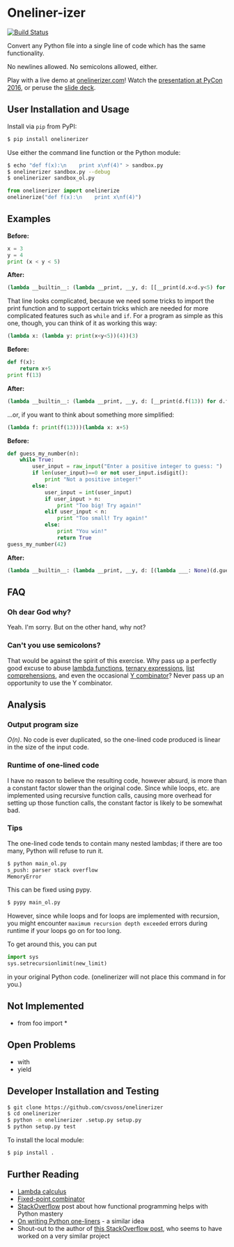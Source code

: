 Oneliner-izer
=========

[![Build Status](https://travis-ci.org/csvoss/onelinerizer.svg?branch=master)](https://travis-ci.org/csvoss/onelinerizer)


Convert any Python file into a single line of code which has the same functionality.

No newlines allowed. No semicolons allowed, either.

Play with a live demo at [onelinerizer.com](http://www.onelinerizer.com/)! Watch the [presentation at PyCon 2016](https://www.youtube.com/watch?v=DsUxuz_Rt8g), or peruse the [slide deck](https://speakerdeck.com/pycon2016/chelsea-voss-oneliner-izer-an-exercise-in-constrained-coding).


User Installation and Usage
---

Install via `pip` from PyPI:

```sh
$ pip install onelinerizer
```

Use either the command line function or the Python module:

```sh
$ echo "def f(x):\n    print x\nf(4)" > sandbox.py
$ onelinerizer sandbox.py --debug
$ onelinerizer sandbox_ol.py
```

```python
from onelinerizer import onelinerize
onelinerize("def f(x):\n    print x\nf(4)")
```

Examples
--------

**Before:**

```python
x = 3
y = 4
print (x < y < 5)
```

**After:**

```python
(lambda __builtin__: (lambda __print, __y, d: [[__print(d.x<d.y<5) for d.y in [(4)]][0] for d.x in [(3)]][0])(__builtin__.__dict__['print'],(lambda f: (lambda x: x(x))(lambda y: f(lambda *args: y(y)(*args)))),type('StateDict',(),__builtin__.__dict__)()))(__import__('__builtin__'))
```

That line looks complicated, because we need some tricks to import the print function and to support certain tricks which are needed for more complicated features such as `while` and `if`. For a program as simple as this one, though, you can think of it as working this way:

```python
(lambda x: (lambda y: print(x<y<5))(4))(3)
```

**Before:**

```python
def f(x):
    return x+5
print f(13)
```

**After:**

```python
(lambda __builtin__: (lambda __print, __y, d: [__print(d.f(13)) for d.f in [(lambda x:[(d.x+5) for d.x in [(x)]][0])]][0])(__builtin__.__dict__['print'],(lambda f: (lambda x: x(x))(lambda y: f(lambda *args: y(y)(*args)))),type('StateDict',(),__builtin__.__dict__)()))(__import__('__builtin__'))
```

...or, if you want to think about something more simplified:

```python
(lambda f: print(f(13)))(lambda x: x+5)
```

**Before:**

```python
def guess_my_number(n):
    while True:
        user_input = raw_input("Enter a positive integer to guess: ")
        if len(user_input)==0 or not user_input.isdigit():
            print "Not a positive integer!"
        else:
            user_input = int(user_input)
            if user_input > n:
                print "Too big! Try again!"
            elif user_input < n:
                print "Too small! Try again!"
            else:
                print "You win!"
                return True
guess_my_number(42)
```

**After:**

```python
(lambda __builtin__: (lambda __print, __y, d: [(lambda ___: None)(d.guess_my_number(42)) for d.guess_my_number in [(lambda n:[(__y(lambda __this: (lambda d: (lambda __after: [(lambda __after: (lambda ___: __after(d))(__print('Not a positive integer!')) if (d.len(d.user_input)==0 or (not d.user_input.isdigit())) else [(lambda __after: (lambda ___: __after(d))(__print('Too big! Try again!')) if d.user_input>d.n else (lambda __after: (lambda ___: __after(d))(__print('Too small! Try again!')) if d.user_input<d.n else (lambda ___: d.True)(__print('You win!')))(lambda d: __after(d)))(lambda d: __after(d)) for d.user_input in [(d.int(d.user_input))]][0])(lambda d: __this(d)) for d.user_input in [(d.raw_input('Enter a positive integer to guess: '))]][0] if d.True else __after(d))(lambda d: None))))(d) for d.n in [(n)]][0])]][0])(__builtin__.__dict__['print'],(lambda f: (lambda x: x(x))(lambda y: f(lambda *args: y(y)(*args)))),type('StateDict',(),__builtin__.__dict__)()))(__import__('__builtin__'))
```

FAQ
---

### Oh dear God why?

Yeah. I'm sorry. But on the other hand, why not?

### Can't you use semicolons?

That would be against the spirit of this exercise. Why pass up a perfectly good excuse to abuse [lambda functions](https://docs.python.org/2/reference/expressions.html#lambda), [ternary expressions](https://docs.python.org/2/reference/expressions.html#conditional-expressions), [list comprehensions](https://docs.python.org/2/tutorial/datastructures.html#list-comprehensions), and even the occasional [Y combinator](http://en.wikipedia.org/wiki/Fixed-point_combinator#Y_combinator)? Never pass up an opportunity to use the Y combinator.

Analysis
--------
### Output program size

*O(n)*. No code is ever duplicated, so the one-lined code produced is linear in the size of the input code.

### Runtime of one-lined code

I have no reason to believe the resulting code, however absurd, is more than a constant factor slower than the original code. Since while loops, etc. are implemented using recursive function calls, causing more overhead for setting up those function calls, the constant factor is likely to be somewhat bad.

### Tips

The one-lined code tends to contain many nested lambdas; if there are too many, Python will refuse to run it.

```sh
$ python main_ol.py
s_push: parser stack overflow
MemoryError
```

This can be fixed using pypy.

```sh
$ pypy main_ol.py
````

However, since while loops and for loops are implemented with recursion, you might encounter `maximum recursion depth exceeded` errors during runtime if your loops go on for too long.

To get around this, you can put

```python
import sys
sys.setrecursionlimit(new_limit)
```

in your original Python code. (onelinerizer will not place this command in for you.)


Not Implemented
---------------
* from foo import *

Open Problems
-------------
* with
* yield

Developer Installation and Testing
---
```sh
$ git clone https://github.com/csvoss/onelinerizer
$ cd onelinerizer
$ python -m onelinerizer .setup.py setup.py
$ python setup.py test
```

To install the local module:
```sh
$ pip install .
```

Further Reading
---------------
* [Lambda calculus](https://en.wikipedia.org/wiki/Lambda_calculus)
* [Fixed-point combinator](https://en.wikipedia.org/wiki/Fixed-point_combinator)
* [StackOverflow](http://stackoverflow.com/questions/2573135/python-progression-path-from-apprentice-to-guru/2576240#2576240) post about how functional programming helps with Python mastery
* [On writing Python one-liners](http://blog.sigfpe.com/2008/09/on-writing-python-one-liners.html) - a similar idea
* Shout-out to the author of [this StackOverflow post](http://stackoverflow.com/questions/11089808/raising-and-catching-exceptions-in-an-expression-in-python-3), who seems to have worked on a very similar project
